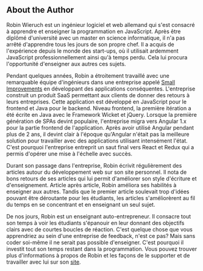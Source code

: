 ## About the Author

Robin Wieruch est un ingénieur logiciel et web allemand qui s'est consacré à apprendre et enseigner la programmation en JavaScript. Après être diplômé d'université avec un master en science informatique, il n'a pas arrêté d'apprendre tous les jours de son propre chef. Il a acquis de l'expérience depuis le monde des start-ups, où il utilisait ardemment JavaScript professionnellement ainsi qu'à temps perdu. Cela lui procura l'opportunité d'enseigner aux autres ces sujets.

Pendant quelques années, Robin a étroitement travaillé avec une remarquable équipe d'ingénieurs dans une entreprise appelé [Small Improvements](https://www.small-improvements.com/) en développant des applications conséquentes. L'entreprise construit un produit SaaS permettant aux clients de donner des retours à leurs entreprises.
Cette application est développé en JavaScript pour le frontend et Java pour le backend. Niveau frontend, la première itération a été écrite en Java avec le Framework Wicket et jQuery. Lorsque la première génération de SPAs devint populaire, l'entreprise migra vers Angular 1.x pour la partie frontend de l'application. Après avoir utilisé Angular pendant plus de 2 ans, il devint clair à l'époque qu'Angular n'était pas la meilleure solution pour travailler avec des applications utilisant intensément l'état. C'est pourquoi l'entreprise entreprit un saut final vers React et Redux qui a permis d'opérer une mise à l'échelle avec succès.

Durant son passage dans l'entreprise, Robin écrivit régulièrement des articles autour du développement web sur son site personnel. Il nota de bons retours de ses articles qui lui permit d'améliorer son style d'écriture et d'enseignement. Article après article, Robin améliora ses habilités à enseigner aux autres. Tandis que le premier article soulevait trop d'idées pouvant être déroutante pour les étudiants, les articles s'améliorèrent au fil du temps en se concentrant et en enseignant un seul sujet.

De nos jours, Robin est un enseignant auto-entrepreneur. Il consacre tout son temps à voir les étudiants s'épanouir en leur donnant des objectifs clairs avec de courtes boucles de réaction. C'est quelque chose que vous apprendriez au sein d'une entreprise de feedback, n'est ce pas? Mais sans coder soi-même il ne serait pas possible d'enseigner. C'est pourquoi il investit tout son temps restant dans la programmation. Vous pouvez trouver plus d'informations à propos de Robin et les façons de le supporter et de travailler avec lui sur son [site](https://www.robinwieruch.de/about).
